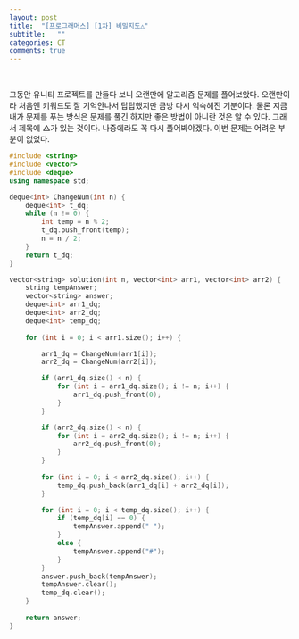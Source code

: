 ```yaml
---
layout: post
title:  "[프로그래머스] [1차] 비밀지도△"
subtitle:   ""
categories: CT
comments: true
---
```


<br>

그동안 유니티 프로젝트를 만들다 보니 오랜만에 알고리즘 문제를 풀어보았다. 오랜만이라 처음엔 키워드도 잘 기억안나서 답답했지만 금방 다시 익숙해진 기분이다. 물론 지금 내가 문제를 푸는 방식은 문제를 풀긴 하지만 좋은 방법이 아니란 것은 알 수 있다. 그래서 제목에 △가 있는 것이다. 나중에라도 꼭 다시 풀어봐야겠다. 이번 문제는 어려운 부분이 없었다. 

```cpp
#include <string>
#include <vector>
#include <deque>
using namespace std;

deque<int> ChangeNum(int n) {
	deque<int> t_dq;
	while (n != 0) {
		int temp = n % 2;
		t_dq.push_front(temp);
		n = n / 2;
	}
	return t_dq;
}

vector<string> solution(int n, vector<int> arr1, vector<int> arr2) {
    string tempAnswer;
    vector<string> answer;
    deque<int> arr1_dq;
	deque<int> arr2_dq;
	deque<int> temp_dq;
    
    for (int i = 0; i < arr1.size(); i++) {

		arr1_dq = ChangeNum(arr1[i]);
		arr2_dq = ChangeNum(arr2[i]);

		if (arr1_dq.size() < n) {
			for (int i = arr1_dq.size(); i != n; i++) {
				arr1_dq.push_front(0);
			}
		}

		if (arr2_dq.size() < n) {
			for (int i = arr2_dq.size(); i != n; i++) {
				arr2_dq.push_front(0);
			}
		}
		
		for (int i = 0; i < arr2_dq.size(); i++) {
			temp_dq.push_back(arr1_dq[i] + arr2_dq[i]);
		}

		for (int i = 0; i < temp_dq.size(); i++) {
			if (temp_dq[i] == 0) {
				tempAnswer.append(" ");
			}
			else {
				tempAnswer.append("#");
			}
		}
		answer.push_back(tempAnswer);
		tempAnswer.clear();
		temp_dq.clear();
	}
    
    return answer;
}
```

